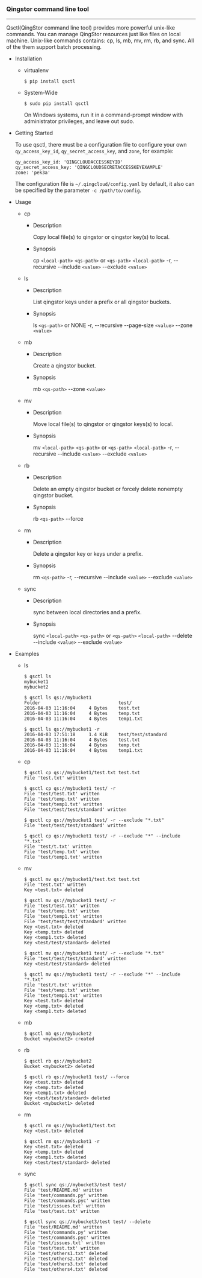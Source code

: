### Qingstor command line tool
------------------------------

  Qsctl(QingStor command line tool) provides more powerful unix-like commands.
  You can manage QingStor resources just like files on local machine. Unix-like
  commands contains: cp, ls, mb, mv, rm, rb, and sync. All of the them support
  batch processing.

- Installation

  - virtualenv

    ```
    $ pip install qsctl
    ```

  - System-Wide

    ```
    $ sudo pip install qsctl
    ```

    On Windows systems, run it in a command-prompt window with administrator
    privileges, and leave out sudo.

- Getting Started

  To use qsctl, there must be a configuration file to configure your own
  ``qy_access_key_id``, ``qy_secret_access_key``, and ``zone``, for example:

  ```
  qy_access_key_id: 'QINGCLOUDACCESSKEYID'
  qy_secret_access_key: 'QINGCLOUDSECRETACCESSKEYEXAMPLE'
  zone: 'pek3a'
  ```

  The configuration file is ``~/.qingcloud/config.yaml`` by default, it also
  can be specified by the parameter ``-c /path/to/config``.

- Usage

  - cp
     - Description

          Copy local file(s) to qingstor or qingstor key(s) to local.

     - Synopsis

         cp `<local-path>` `<qs-path>` or `<qs-path>` `<local-path>`
         -r, --recursive
         --include `<value>`
         --exclude `<value>`

  - ls
     - Description

         List qingstor keys under a prefix or all qingstor buckets.

     - Synopsis

         ls `<qs-path>` or NONE
         -r, --recursive
         --page-size `<value>`
         --zone `<value>`

  - mb
     - Description

         Create a qingstor bucket.

     - Synopsis

         mb `<qs-path>`
         --zone `<value>`

  - mv
     - Description

         Move local file(s) to qingstor or qingstor keys(s) to local.

     - Synopsis

         mv `<local-path>` `<qs-path>` or `<qs-path>` `<local-path>`
         -r, --recursive
         --include `<value>`
         --exclude `<value>`

  - rb

     - Description

         Delete an empty qingstor bucket or forcely delete nonempty qingstor bucket.

     - Synopsis

         rb `<qs-path>`
         --force

  - rm
     - Description

         Delete a qingstor key or keys under a prefix.

     - Synopsis

         rm `<qs-path>`
         -r, --recursive
         --include `<value>`
         --exclude `<value>`

  - sync
     - Description

         sync between local directories and a prefix.

     - Synopsis

         sync `<local-path>` `<qs-path>` or `<qs-path>` `<local-path>`
         --delete
         --include `<value>`
         --exclude `<value>`

- Examples

  - ls

    ```
    $ qsctl ls
    mybucket1
    mybucket2

    $ qsctl ls qs://mybucket1
    Folder                             test/
    2016-04-03 11:16:04     4 Bytes    test.txt
    2016-04-03 11:16:04     4 Bytes    temp.txt
    2016-04-03 11:16:04     4 Bytes    temp1.txt

    $ qsctl ls qs://mybucket1 -r
    2016-04-03 17:51:18     1.4 KiB    test/test/standard
    2016-04-03 11:16:04     4 Bytes    test.txt
    2016-04-03 11:16:04     4 Bytes    temp.txt
    2016-04-03 11:16:04     4 Bytes    temp1.txt
    ```

  - cp

    ```
    $ qsctl cp qs://mybucket1/test.txt test.txt
    File 'test.txt' written

    $ qsctl cp qs://mybucket1 test/ -r
    File 'test/test.txt' written
    File 'test/temp.txt' written
    File 'test/temp1.txt' written
    File 'test/test/test/standard' written

    $ qsctl cp qs://mybucket1 test/ -r --exclude "*.txt"
    File 'test/test/test/standard' written

    $ qsctl cp qs://mybucket1 test/ -r --exclude "*" --include "*.txt"
    File 'test/t.txt' written
    File 'test/temp.txt' written
    File 'test/temp1.txt' written
    ```

  - mv

    ```
    $ qsctl mv qs://mybucket1/test.txt test.txt
    File 'test.txt' written
    Key <test.txt> deleted

    $ qsctl mv qs://mybucket1 test/ -r
    File 'test/test.txt' written
    File 'test/temp.txt' written
    File 'test/temp1.txt' written
    File 'test/test/test/standard' written
    Key <test.txt> deleted
    Key <temp.txt> deleted
    Key <temp1.txt> deleted
    Key <test/test/standard> deleted

    $ qsctl mv qs://mybucket1 test/ -r --exclude "*.txt"
    File 'test/test/test/standard' written
    Key <test/test/standard> deleted

    $ qsctl mv qs://mybucket1 test/ -r --exclude "*" --include "*.txt"
    File 'test/t.txt' written
    File 'test/temp.txt' written
    File 'test/temp1.txt' written
    Key <test.txt> deleted
    Key <temp.txt> deleted
    Key <temp1.txt> deleted
    ```

  - mb

    ```
    $ qsctl mb qs://mybucket2
    Bucket <mybucket2> created
    ```

  - rb

    ```
    $ qsctl rb qs://mybucket2
    Bucket <mybucket2> deleted

    $ qsctl rb qs://mybucket1 test/ --force
    Key <test.txt> deleted
    Key <temp.txt> deleted
    Key <temp1.txt> deleted
    Key <test/test/standard> deleted
    Bucket <mybucket1> deleted
    ```

  - rm

    ```
    $ qsctl rm qs://mybucket1/test.txt
    Key <test.txt> deleted

    $ qsctl rm qs://mybucket1 -r
    Key <test.txt> deleted
    Key <temp.txt> deleted
    Key <temp1.txt> deleted
    Key <test/test/standard> deleted
    ```

  - sync

    ```
    $ qsctl sync qs://mybucket3/test test/
    File 'test/README.md' written
    File 'test/commands.py' written
    File 'test/commands.pyc' written
    File 'test/issues.txt' written
    File 'test/test.txt' written

    $ qsctl sync qs://mybucket3/test test/ --delete
    File 'test/README.md' written
    File 'test/commands.py' written
    File 'test/commands.pyc' written
    File 'test/issues.txt' written
    File 'test/test.txt' written
    File 'test/others1.txt' deleted
    File 'test/others2.txt' deleted
    File 'test/others3.txt' deleted
    File 'test/others4.txt' deleted
    ```
